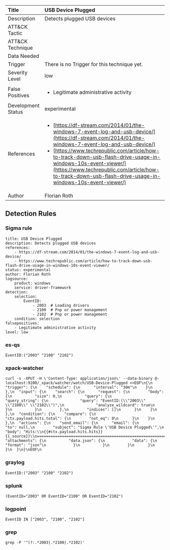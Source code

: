 | Title                | USB Device Plugged                                                                                                                                                 |
|:---------------------|:------------------------------------------------------------------------------------------------------------------------------------------------------------|
| Description          | Detects plugged USB devices                                                                                                                                           |
| ATT&amp;CK Tactic    | <ul></ul>  |
| ATT&amp;CK Technique | <ul></ul>                             |
| Data Needed          | <ul></ul>                                                         |
| Trigger              |  There is no Trigger for this technique yet.  |
| Severity Level       | low                                                                                                                                                 |
| False Positives      | <ul><li>Legitimate administrative activity</li></ul>                                                                  |
| Development Status   | experimental                                                                                                                                                |
| References           | <ul><li>[https://df-stream.com/2014/01/the-windows-7-event-log-and-usb-device/](https://df-stream.com/2014/01/the-windows-7-event-log-and-usb-device/)</li><li>[https://www.techrepublic.com/article/how-to-track-down-usb-flash-drive-usage-in-windows-10s-event-viewer/](https://www.techrepublic.com/article/how-to-track-down-usb-flash-drive-usage-in-windows-10s-event-viewer/)</li></ul>                                                          |
| Author               | Florian Roth                                                                                                                                                |


## Detection Rules

### Sigma rule

```
title: USB Device Plugged
description: Detects plugged USB devices
references:
    - https://df-stream.com/2014/01/the-windows-7-event-log-and-usb-device/
    - https://www.techrepublic.com/article/how-to-track-down-usb-flash-drive-usage-in-windows-10s-event-viewer/
status: experimental
author: Florian Roth
logsource:
    product: windows
    service: driver-framework
detection:
    selection:
        EventID: 
            - 2003  # Loading drivers
            - 2100  # Pnp or power management
            - 2102  # Pnp or power management
    condition: selection
falsepositives: 
    - Legitimate administrative activity
level: low

```




### es-qs
    
```
EventID:("2003" "2100" "2102")
```


### xpack-watcher
    
```
curl -s -XPUT -H \'Content-Type: application/json\' --data-binary @- localhost:9200/_xpack/watcher/watch/USB-Device-Plugged <<EOF\n{\n  "trigger": {\n    "schedule": {\n      "interval": "30m"\n    }\n  },\n  "input": {\n    "search": {\n      "request": {\n        "body": {\n          "size": 0,\n          "query": {\n            "query_string": {\n              "query": "EventID:(\\"2003\\" \\"2100\\" \\"2102\\")",\n              "analyze_wildcard": true\n            }\n          }\n        },\n        "indices": []\n      }\n    }\n  },\n  "condition": {\n    "compare": {\n      "ctx.payload.hits.total": {\n        "not_eq": 0\n      }\n    }\n  },\n  "actions": {\n    "send_email": {\n      "email": {\n        "to": null,\n        "subject": "Sigma Rule \'USB Device Plugged\'",\n        "body": "Hits:\\n{{#ctx.payload.hits.hits}}{{_source}}\\n================================================================================\\n{{/ctx.payload.hits.hits}}",\n        "attachments": {\n          "data.json": {\n            "data": {\n              "format": "json"\n            }\n          }\n        }\n      }\n    }\n  }\n}\nEOF\n
```


### graylog
    
```
EventID:("2003" "2100" "2102")
```


### splunk
    
```
(EventID="2003" OR EventID="2100" OR EventID="2102")
```


### logpoint
    
```
EventID IN ["2003", "2100", "2102"]
```


### grep
    
```
grep -P '^(?:.*2003|.*2100|.*2102)'
```


